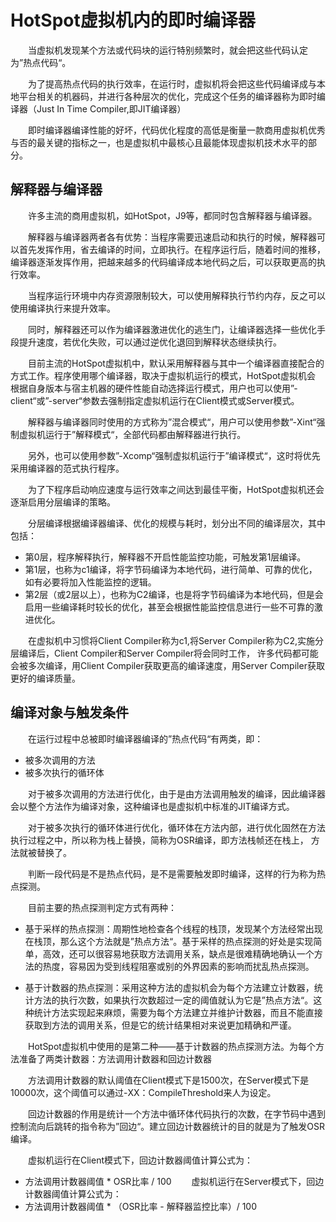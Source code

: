 # HotSpot虚拟机内的即时编译器
&emsp;&emsp;当虚拟机发现某个方法或代码块的运行特别频繁时，就会把这些代码认定为”热点代码“。

&emsp;&emsp;为了提高热点代码的执行效率，在运行时，虚拟机将会把这些代码编译成与本地平台相关的机器码，并进行各种层次的优化，完成这个任务的编译器称为即时编
译器（Just In Time Compiler,即JIT编译器）

&emsp;&emsp;即时编译器编译性能的好坏，代码优化程度的高低是衡量一款商用虚拟机优秀与否的最关键的指标之一，也是虚拟机中最核心且最能体现虚拟机技术水平的部
分。

## 解释器与编译器
&emsp;&emsp;许多主流的商用虚拟机，如HotSpot，J9等，都同时包含解释器与编译器。

&emsp;&emsp;解释器与编译器两者各有优势：当程序需要迅速启动和执行的时候，解释器可以首先发挥作用，省去编译的时间，立即执行。在程序运行后，随着时间的推移，
编译器逐渐发挥作用，把越来越多的代码编译成本地代码之后，可以获取更高的执行效率。

&emsp;&emsp;当程序运行环境中内存资源限制较大，可以使用解释执行节约内存，反之可以使用编译执行来提升效率。

&emsp;&emsp;同时，解释器还可以作为编译器激进优化的逃生门，让编译器选择一些优化手段提升速度，若优化失败，可以通过逆优化退回到解释状态继续执行。

&emsp;&emsp;目前主流的HotSpot虚拟机中，默认采用解释器与其中一个编译器直接配合的方式工作。程序使用哪个编译器，取决于虚拟机运行的模式，HotSpot虚拟机会
根据自身版本与宿主机器的硬件性能自动选择运行模式，用户也可以使用”-client“或”-server“参数去强制指定虚拟机运行在Client模式或Server模式。

&emsp;&emsp;解释器与编译器同时使用的方式称为”混合模式“，用户可以使用参数”-Xint“强制虚拟机运行于”解释模式“，全部代码都由解释器进行执行。

&emsp;&emsp;另外，也可以使用参数”-Xcomp“强制虚拟机运行于”编译模式“，这时将优先采用编译器的范式执行程序。

&emsp;&emsp;为了下程序启动响应速度与运行效率之间达到最佳平衡，HotSpot虚拟机还会逐渐启用分层编译的策略。

&emsp;&emsp;分层编译根据编译器编译、优化的规模与耗时，划分出不同的编译层次，其中包括：
- 第0层，程序解释执行，解释器不开启性能监控功能，可触发第1层编译。
- 第1层，也称为c1编译，将字节码编译为本地代码，进行简单、可靠的优化，如有必要将加入性能监控的逻辑。
- 第2层（或2层以上），也称为C2编译，也是将字节码编译为本地代码，但是会启用一些编译耗时较长的优化，甚至会根据性能监控信息进行一些不可靠的激进优化。

&emsp;&emsp;在虚拟机中习惯将Client Compiler称为c1,将Server Compiler称为C2,实施分层编译后，Client Compiler和Server Compiler将会同时工作，
许多代码都可能会被多次编译，用Client Compiler获取更高的编译速度，用Server Compiler获取更好的编译质量。

## 编译对象与触发条件
&emsp;&emsp;在运行过程中总被即时编译器编译的”热点代码“有两类，即：
- 被多次调用的方法
- 被多次执行的循环体

&emsp;&emsp;对于被多次调用的方法进行优化，由于是由方法调用触发的编译，因此编译器会以整个方法作为编译对象，这种编译也是虚拟机中标准的JIT编译方式。

&emsp;&emsp;对于被多次执行的循环体进行优化，循环体在方法内部，进行优化固然在方法执行过程之中，所以称为栈上替换，简称为OSR编译，即方法栈帧还在栈上，
方法就被替换了。

&emsp;&emsp;判断一段代码是不是热点代码，是不是需要触发即时编译，这样的行为称为热点探测。

&emsp;&emsp;目前主要的热点探测判定方式有两种：
- 基于采样的热点探测：周期性地检查各个线程的栈顶，发现某个方法经常出现在栈顶，那么这个方法就是”热点方法“。基于采样的热点探测的好处是实现简单，高效，还可以很容易地获取方法调用关系，缺点是很难精确地确认一个方法的热度，容易因为受到线程阻塞或别的外界因素的影响而扰乱热点探测。

- 基于计数器的热点探测：采用这种方法的虚拟机会为每个方法建立计数器，统计方法的执行次数，如果执行次数超过一定的阈值就认为它是”热点方法“。这种统计方法实现起来麻烦，需要为每个方法建立并维护计数器，而且不能直接获取到方法的调用关系，但是它的统计结果相对来说更加精确和严谨。

&emsp;&emsp;HotSpot虚拟机中使用的是第二种——基于计数器的热点探测方法。为每个方法准备了两类计数器：方法调用计数器和回边计数器

&emsp;&emsp;方法调用计数器的默认阈值在Client模式下是1500次，在Server模式下是10000次，这个阈值可以通过-XX：CompileThreshold来人为设定。

&emsp;&emsp;回边计数器的作用是统计一个方法中循环体代码执行的次数，在字节码中遇到控制流向后跳转的指令称为”回边“。建立回边计数器统计的目的就是为了触发OSR编译。

&emsp;&emsp;虚拟机运行在Client模式下，回边计数器阈值计算公式为：
- 方法调用计数器阈值 * OSR比率 / 100 
&emsp;&emsp;虚拟机运行在Server模式下，回边计数器阈值计算公式为：
- 方法调用计数器阈值 * （OSR比率 - 解释器监控比率）/ 100 



